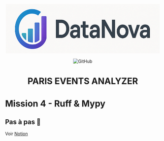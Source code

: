 
<div align="center">

<img src="images/datanova-logo.png" alt="logo" width="500" height="160">



![GitHub](https://img.shields.io/github/license/CAprogs/paris-events-analyzer)


# PARIS EVENTS ANALYZER

</div>

# Mission 4 - Ruff & Mypy

## Pas à pas 🐢

Voir [Notion](https://tough-cyclone-37b.notion.site/Mission-2-pre-commit-20ac1cee419a802badefd1145627abcd)
